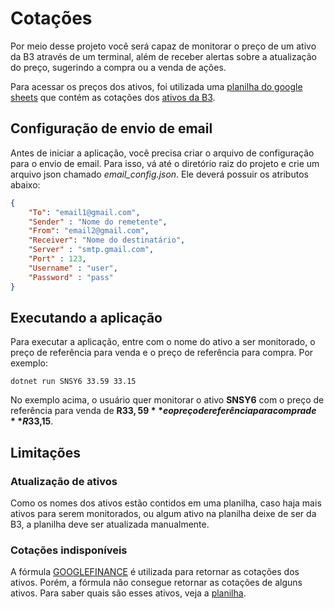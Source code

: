 # Cotações
Por meio desse projeto você será capaz de monitorar o preço de um ativo da B3 através de um terminal, além de receber alertas sobre a atualização do preço, sugerindo a compra ou a venda de ações.

Para acessar os preços dos ativos, foi utilizada uma [planilha do google sheets](https://docs.google.com/spreadsheets/d/1uypMIKinfs1VS8p2U6y-zzQqqnrPfPkc6V-WTOc1CyI/edit#gid=0) que contém as cotações dos [ativos da B3](https://www.dadosdemercado.com.br/bolsa/acoes). 

## Configuração de envio de email
Antes de iniciar a aplicação, você precisa criar o arquivo de configuração para o envio de email. Para isso, vá até o diretório raiz do projeto e crie um arquivo json chamado *email_config.json*. Ele deverá possuir os atributos abaixo:

```json
{
    "To": "email1@gmail.com",
    "Sender" : "Nome do remetente",
    "From": "email2@gmail.com",
    "Receiver": "Nome do destinatário",
    "Server" : "smtp.gmail.com",
    "Port" : 123,
    "Username" : "user",
    "Password" : "pass"
}
```
## Executando a aplicação
Para executar a aplicação, entre com o nome do ativo a ser monitorado, o preço de referência para venda e o preço de referência para compra. Por exemplo:

```console
dotnet run SNSY6 33.59 33.15
```

No exemplo acima, o usuário quer monitorar o ativo **SNSY6** com o preço de referência para venda de **R$33,59** e o preço de referência para compra de **R$33,15**.

## Limitações
### Atualização de ativos
Como os nomes dos ativos estão contidos em uma planilha, caso haja mais ativos para serem monitorados, ou algum ativo na planilha deixe de ser da B3, a planilha deve ser atualizada manualmente. 

### Cotações indisponíveis
A fórmula [GOOGLEFINANCE](https://support.google.com/docs/answer/3093281?hl=pt-BR) é utilizada para retornar as cotações dos ativos. Porém, a fórmula não consegue retornar as cotações de alguns ativos. Para saber quais são esses ativos, veja a [planilha](https://docs.google.com/spreadsheets/d/1uypMIKinfs1VS8p2U6y-zzQqqnrPfPkc6V-WTOc1CyI/edit#gid=0).
